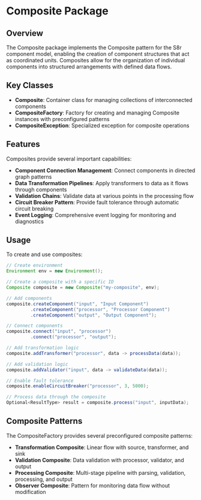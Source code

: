 <!-- 
Copyright (c) 2025 [Eric C. Mumford (@heymumford)](https://github.com/heymumford), Gemini Deep Research, Claude 3.7.
-->

# Composite Package

## Overview

The Composite package implements the Composite pattern for the S8r component model, enabling the creation of component structures that act as coordinated units. Composites allow for the organization of individual components into structured arrangements with defined data flows.

## Key Classes

- **Composite**: Container class for managing collections of interconnected components
- **CompositeFactory**: Factory for creating and managing Composite instances with preconfigured patterns
- **CompositeException**: Specialized exception for composite operations

## Features

Composites provide several important capabilities:

- **Component Connection Management**: Connect components in directed graph patterns
- **Data Transformation Pipelines**: Apply transformers to data as it flows through components
- **Validation Chains**: Validate data at various points in the processing flow
- **Circuit Breaker Pattern**: Provide fault tolerance through automatic circuit breaking
- **Event Logging**: Comprehensive event logging for monitoring and diagnostics

## Usage

To create and use composites:

```java
// Create environment
Environment env = new Environment();

// Create a composite with a specific ID
Composite composite = new Composite("my-composite", env);

// Add components
composite.createComponent("input", "Input Component")
         .createComponent("processor", "Processor Component")
         .createComponent("output", "Output Component");

// Connect components
composite.connect("input", "processor")
         .connect("processor", "output");

// Add transformation logic
composite.addTransformer("processor", data -> processData(data));

// Add validation logic
composite.addValidator("input", data -> validateData(data));

// Enable fault tolerance
composite.enableCircuitBreaker("processor", 3, 5000);

// Process data through the composite
Optional<ResultType> result = composite.process("input", inputData);
```

## Composite Patterns

The CompositeFactory provides several preconfigured composite patterns:

- **Transformation Composite**: Linear flow with source, transformer, and sink
- **Validation Composite**: Data validation with processor, validator, and output
- **Processing Composite**: Multi-stage pipeline with parsing, validation, processing, and output
- **Observer Composite**: Pattern for monitoring data flow without modification
